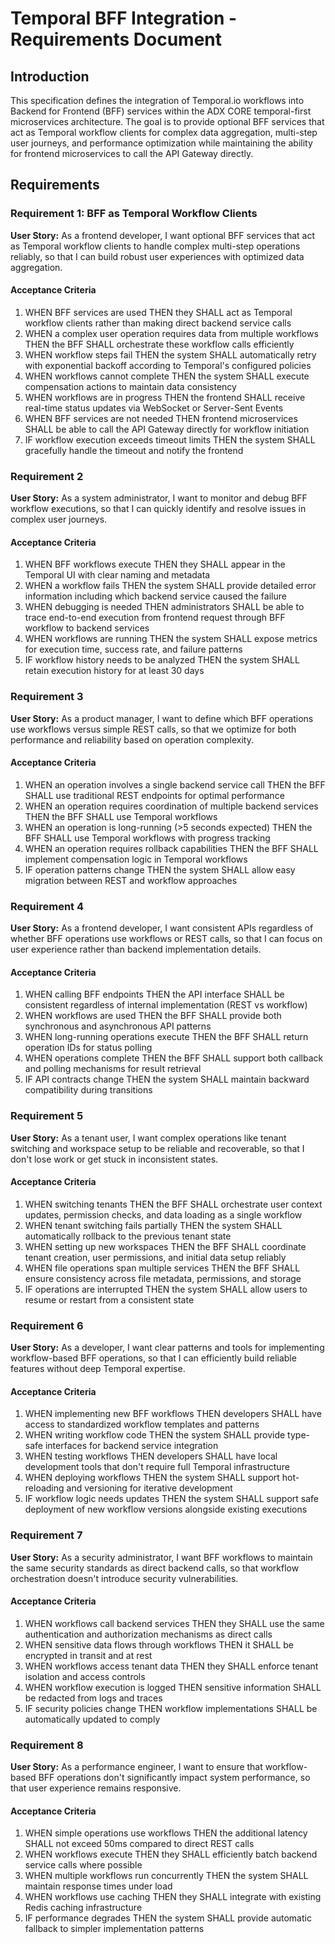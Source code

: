# Temporal BFF Integration - Requirements Document

## Introduction

This specification defines the integration of Temporal.io workflows into Backend for Frontend (BFF) services within the ADX CORE temporal-first microservices architecture. The goal is to provide optional BFF services that act as Temporal workflow clients for complex data aggregation, multi-step user journeys, and performance optimization while maintaining the ability for frontend microservices to call the API Gateway directly.

## Requirements

### Requirement 1: BFF as Temporal Workflow Clients

**User Story:** As a frontend developer, I want optional BFF services that act as Temporal workflow clients to handle complex multi-step operations reliably, so that I can build robust user experiences with optimized data aggregation.

#### Acceptance Criteria

1. WHEN BFF services are used THEN they SHALL act as Temporal workflow clients rather than making direct backend service calls
2. WHEN a complex user operation requires data from multiple workflows THEN the BFF SHALL orchestrate these workflow calls efficiently
3. WHEN workflow steps fail THEN the system SHALL automatically retry with exponential backoff according to Temporal's configured policies
4. WHEN workflows cannot complete THEN the system SHALL execute compensation actions to maintain data consistency
5. WHEN workflows are in progress THEN the frontend SHALL receive real-time status updates via WebSocket or Server-Sent Events
6. WHEN BFF services are not needed THEN frontend microservices SHALL be able to call the API Gateway directly for workflow initiation
7. IF workflow execution exceeds timeout limits THEN the system SHALL gracefully handle the timeout and notify the frontend

### Requirement 2

**User Story:** As a system administrator, I want to monitor and debug BFF workflow executions, so that I can quickly identify and resolve issues in complex user journeys.

#### Acceptance Criteria

1. WHEN BFF workflows execute THEN they SHALL appear in the Temporal UI with clear naming and metadata
2. WHEN a workflow fails THEN the system SHALL provide detailed error information including which backend service caused the failure
3. WHEN debugging is needed THEN administrators SHALL be able to trace end-to-end execution from frontend request through BFF workflow to backend services
4. WHEN workflows are running THEN the system SHALL expose metrics for execution time, success rate, and failure patterns
5. IF workflow history needs to be analyzed THEN the system SHALL retain execution history for at least 30 days

### Requirement 3

**User Story:** As a product manager, I want to define which BFF operations use workflows versus simple REST calls, so that we optimize for both performance and reliability based on operation complexity.

#### Acceptance Criteria

1. WHEN an operation involves a single backend service call THEN the BFF SHALL use traditional REST endpoints for optimal performance
2. WHEN an operation requires coordination of multiple backend services THEN the BFF SHALL use Temporal workflows
3. WHEN an operation is long-running (>5 seconds expected) THEN the BFF SHALL use Temporal workflows with progress tracking
4. WHEN an operation requires rollback capabilities THEN the BFF SHALL implement compensation logic in Temporal workflows
5. IF operation patterns change THEN the system SHALL allow easy migration between REST and workflow approaches

### Requirement 4

**User Story:** As a frontend developer, I want consistent APIs regardless of whether BFF operations use workflows or REST calls, so that I can focus on user experience rather than backend implementation details.

#### Acceptance Criteria

1. WHEN calling BFF endpoints THEN the API interface SHALL be consistent regardless of internal implementation (REST vs workflow)
2. WHEN workflows are used THEN the BFF SHALL provide both synchronous and asynchronous API patterns
3. WHEN long-running operations execute THEN the BFF SHALL return operation IDs for status polling
4. WHEN operations complete THEN the BFF SHALL support both callback and polling mechanisms for result retrieval
5. IF API contracts change THEN the system SHALL maintain backward compatibility during transitions

### Requirement 5

**User Story:** As a tenant user, I want complex operations like tenant switching and workspace setup to be reliable and recoverable, so that I don't lose work or get stuck in inconsistent states.

#### Acceptance Criteria

1. WHEN switching tenants THEN the BFF SHALL orchestrate user context updates, permission checks, and data loading as a single workflow
2. WHEN tenant switching fails partially THEN the system SHALL automatically rollback to the previous tenant state
3. WHEN setting up new workspaces THEN the BFF SHALL coordinate tenant creation, user permissions, and initial data setup reliably
4. WHEN file operations span multiple services THEN the BFF SHALL ensure consistency across file metadata, permissions, and storage
5. IF operations are interrupted THEN the system SHALL allow users to resume or restart from a consistent state

### Requirement 6

**User Story:** As a developer, I want clear patterns and tools for implementing workflow-based BFF operations, so that I can efficiently build reliable features without deep Temporal expertise.

#### Acceptance Criteria

1. WHEN implementing new BFF workflows THEN developers SHALL have access to standardized workflow templates and patterns
2. WHEN writing workflow code THEN the system SHALL provide type-safe interfaces for backend service integration
3. WHEN testing workflows THEN developers SHALL have local development tools that don't require full Temporal infrastructure
4. WHEN deploying workflows THEN the system SHALL support hot-reloading and versioning for iterative development
5. IF workflow logic needs updates THEN the system SHALL support safe deployment of new workflow versions alongside existing executions

### Requirement 7

**User Story:** As a security administrator, I want BFF workflows to maintain the same security standards as direct backend calls, so that workflow orchestration doesn't introduce security vulnerabilities.

#### Acceptance Criteria

1. WHEN workflows call backend services THEN they SHALL use the same authentication and authorization mechanisms as direct calls
2. WHEN sensitive data flows through workflows THEN it SHALL be encrypted in transit and at rest
3. WHEN workflows access tenant data THEN they SHALL enforce tenant isolation and access controls
4. WHEN workflow execution is logged THEN sensitive information SHALL be redacted from logs and traces
5. IF security policies change THEN workflow implementations SHALL be automatically updated to comply

### Requirement 8

**User Story:** As a performance engineer, I want to ensure that workflow-based BFF operations don't significantly impact system performance, so that user experience remains responsive.

#### Acceptance Criteria

1. WHEN simple operations use workflows THEN the additional latency SHALL not exceed 50ms compared to direct REST calls
2. WHEN workflows execute THEN they SHALL efficiently batch backend service calls where possible
3. WHEN multiple workflows run concurrently THEN the system SHALL maintain response times under load
4. WHEN workflows use caching THEN they SHALL integrate with existing Redis caching infrastructure
5. IF performance degrades THEN the system SHALL provide automatic fallback to simpler implementation patterns